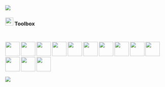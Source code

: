 <img src="https://capsule-render.vercel.app/api?type=waving&color=gradient&customColorList=10&height=220&section=header&text=Data%20Analyst&desc=Data%20Scientist%20in%20training&fontSize=60&descSize=20&fontAlign=50&fontAlignY=35&descAlign=58&descAlignY=55" />



### <img src="https://github.com/ludodata/img/blob/main/icon/flight.png" width="25" height="25"/> Toolbox
<!-- https://devicon.dev/ -->
<br/>
<p align="left">

<img src="https://cdn.jsdelivr.net/gh/devicons/devicon/icons/python/python-original-wordmark.svg" width="45" height="45"/>
<img src="https://cdn.jsdelivr.net/gh/devicons/devicon/icons/jupyter/jupyter-original-wordmark.svg" width="45" height="45"/>  
<img src="https://cdn.jsdelivr.net/gh/devicons/devicon/icons/anaconda/anaconda-original.svg" width="45" height="45" />
<img src="https://cdn.jsdelivr.net/gh/devicons/devicon/icons/numpy/numpy-original.svg" width="45" height="45" />
<img src="https://github.com/ludodata/img/blob/main/icon/scikitlearn-svgrepo-com.svg" width="45" height="45" />
<img src="https://github.com/ludodata/img/blob/main/icon/excel-svgrepo-com.svg" width="45" height="45" /> 
<img src="https://github.com/ludodata/img/blob/main/icon/tableau-icon-svgrepo-com.svg" width="45" height="45" /> 
<img src="https://cdn.jsdelivr.net/gh/devicons/devicon/icons/mysql/mysql-original.svg" width="45" height="45" />
<img src="https://cdn.jsdelivr.net/gh/devicons/devicon/icons/git/git-original.svg" width="45" height="45" />
<img src="https://cdn.jsdelivr.net/gh/devicons/devicon/icons/github/github-original-wordmark.svg" width="45" height="45" />
<img src="https://github.com/ludodata/img/blob/main/icon/kalilinux-svgrepo-com.svg" width="45" height="45" />
<img src="https://github.com/ludodata/img/blob/main/icon/photoshop-cc-logo-svgrepo-com.svg" width="45" height="45" />
<img src="https://cdn.jsdelivr.net/gh/devicons/devicon/icons/premierepro/premierepro-original.svg" width="45" height="45" />










</p>

          






<img src="https://capsule-render.vercel.app/api?type=waving&color=gradient&customColorList=10&height=150&section=footer" />
